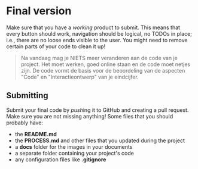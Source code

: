 # Final version

Make sure that you have a *working* product to submit. This means that every button should work, navigation should be logical, no TODOs in place; i.e., there are no loose ends visible to the user. You might need to remove certain parts of your code to clean it up!

> Na vandaag mag je NIETS meer veranderen aan de code van je project. Het moet werken, goed online staan en de code moet netjes zijn. De code vormt de basis voor de beoordeling van de aspecten "Code" en "Interactieontwerp" van je eindcijfer.


## Submitting

Submit your final code by *push*ing it to GitHub and creating a pull request. Make sure you are not missing anything! Some files that you should probably have:

- the **README.md**
- the **PROCESS.md** and other files that you updated during the project
- a **docs** folder for the images in your documents
- a separate folder containing your project's code
- any configuration files like **.gitignore**
